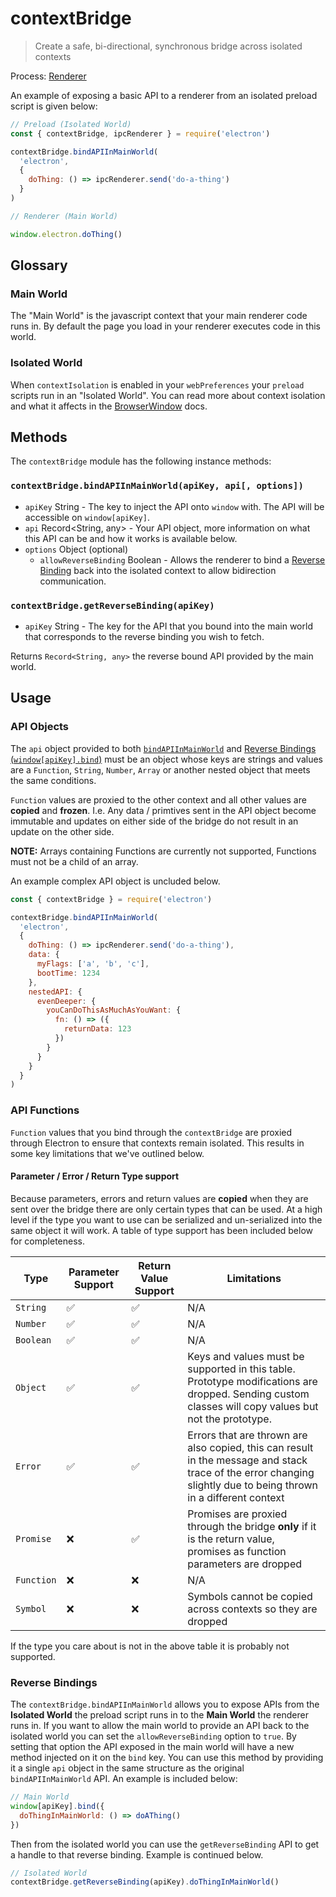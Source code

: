 # contextBridge

> Create a safe, bi-directional, synchronous bridge across isolated contexts

Process: [Renderer](../glossary.md#renderer-process)

An example of exposing a basic API to a renderer from an isolated preload script is given below:

```javascript
// Preload (Isolated World)
const { contextBridge, ipcRenderer } = require('electron')

contextBridge.bindAPIInMainWorld(
  'electron',
  {
    doThing: () => ipcRenderer.send('do-a-thing')
  }
)
```

```javascript
// Renderer (Main World)

window.electron.doThing()
```

## Glossary

### Main World

The "Main World" is the javascript context that your main renderer code runs in.  By default the page you load in your renderer
executes code in this world.

### Isolated World

When `contextIsolation` is enabled in your `webPreferences` your `preload` scripts run in an "Isolated World".  You can read more about
context isolation and what it affects in the [BrowserWindow](browser-window.md) docs.

## Methods

The `contextBridge` module has the following instance methods:

### `contextBridge.bindAPIInMainWorld(apiKey, api[, options])`

* `apiKey` String - The key to inject the API onto `window` with.  The API will be accessible on `window[apiKey]`.
* `api` Record<String, any> - Your API object, more information on what this API can be and how it works is available below.
* `options` Object (optional)
  * `allowReverseBinding` Boolean - Allows the renderer to bind a [Reverse Binding]() back into the isolated context to allow bidirection communication.

### `contextBridge.getReverseBinding(apiKey)`

* `apiKey` String - The key for the API that you bound into the main world that corresponds to the reverse binding you wish to fetch.

Returns `Record<String, any>` the reverse bound API provided by the main world.

## Usage

### API Objects

The `api` object provided to both [`bindAPIInMainWorld`]() and [Reverse Bindings (`window[apiKey].bind`)]() must be an object
whose keys are strings and values are a `Function`, `String`, `Number`, `Array` or another nested object that meets the same conditions.

`Function` values are proxied to the other context and all other values are **copied** and **frozen**.  I.e. Any data / primtives sent in
the API object become immutable and updates on either side of the bridge do not result in an update on the other side.

**NOTE:** Arrays containing Functions are currently not supported, Functions must not be a child of an array.

An example complex API object is uncluded below.

```javascript
const { contextBridge } = require('electron')

contextBridge.bindAPIInMainWorld(
  'electron',
  {
    doThing: () => ipcRenderer.send('do-a-thing'),
    data: {
      myFlags: ['a', 'b', 'c'],
      bootTime: 1234
    },
    nestedAPI: {
      evenDeeper: {
        youCanDoThisAsMuchAsYouWant: {
          fn: () => ({
            returnData: 123
          })
        }
      }
    }
  }
)
```

### API Functions

`Function` values that you bind through the `contextBridge` are proxied through Electron to ensure that contexts remain isolated.  This
results in some key limitations that we've outlined below.

#### Parameter / Error / Return Type support

Because parameters, errors and return values are **copied** when they are sent over the bridge there are only certain types that can be used.
At a high level if the type you want to use can be serialized and un-serialized into the same object it will work.  A table of type support
has been included below for completeness.

| Type | Parameter Support | Return Value Support | Limitations |
| ---- | ----------------- | -------------------- | ----------- |
| `String` | ✅ | ✅ | N/A |
| `Number` | ✅ | ✅ | N/A |
| `Boolean` | ✅ | ✅ | N/A |
| `Object` | ✅ | ✅ | Keys and values must be supported in this table.  Prototype modifications are dropped.  Sending custom classes will copy values but not the prototype. |
| `Error` | ✅ | ✅ | Errors that are thrown are also copied, this can result in the message and stack trace of the error changing slightly due to being thrown in a different context |
| `Promise` | ❌ | ✅ | Promises are proxied through the bridge **only** if it is the return value, promises as function parameters are dropped |
| `Function` | ❌ | ❌ | N/A |
| `Symbol` | ❌ | ❌ | Symbols cannot be copied across contexts so they are dropped |


If the type you care about is not in the above table it is probably not supported.

### Reverse Bindings

The `contextBridge.bindAPIInMainWorld` allows you to expose APIs from the **Isolated World** the preload script runs in to the **Main World** the renderer runs in.  If you want
to allow the main world to provide an API back to the isolated world you can set the `allowReverseBinding` option to `true`.  By setting that option the API exposed in the main
world will have a new method injected on it on the `bind` key.  You can use this method by providing it a single `api` object in the same structure as the original `bindAPIInMainWorld`
API.  An example is included below:

```javascript
// Main World
window[apiKey].bind({
  doThingInMainWorld: () => doAThing()
})
```

Then from the isolated world you can use the `getReverseBinding` API to get a handle to that reverse binding.  Example is continued below.

```javascript
// Isolated World
contextBridge.getReverseBinding(apiKey).doThingInMainWorld()
```
